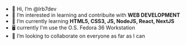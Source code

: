 - 👋 Hi, I’m @lrb7dev
- 👀 I’m interested in learning and contribuite with <strong>WEB DEVELOPMENT</strong>
- 🌱 I’m currently learning <strong>HTML5, CSS3, JS, NodeJS, React, NextJS</strong>
- :desktop_computer: currently I'm use the O.S. Fedora 36 Workstation
- :checkered_flag: I’m looking to collaborate on everyone as far as I can


<!---
lrb7dev/lrb7dev is a ✨ special ✨ repository because its `README.md` (this file) appears on your GitHub profile.
You can click the Preview link to take a look at your changes.
--->
